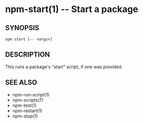 npm-start(1) -- Start a package
===============================














<extoc></extoc>

## SYNOPSIS

    npm start [-- <args>]

## DESCRIPTION

This runs a package's "start" script, if one was provided.

## SEE ALSO

* npm-run-script(1)
* npm-scripts(7)
* npm-test(1)
* npm-restart(1)
* npm-stop(1)
